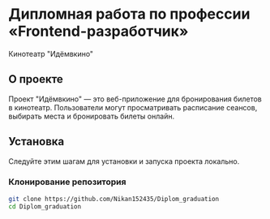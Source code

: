 # Дипломная работа по профессии «Frontend-разработчик»

Кинотеатр "Идёмвкино"

## О проекте

Проект "Идёмвкино" — это веб-приложение для бронирования билетов в кинотеатр. Пользователи могут просматривать расписание сеансов, выбирать места и бронировать билеты онлайн.

## Установка

Следуйте этим шагам для установки и запуска проекта локально.

### Клонирование репозитория

```bash
git clone https://github.com/Nikan152435/Diplom_graduation
cd Diplom_graduation